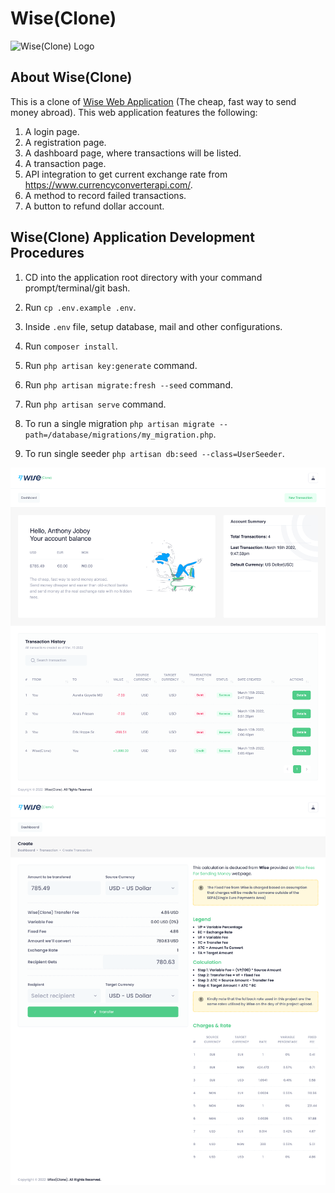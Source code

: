 # Wise(Clone)

<img alt="Wise(Clone) Logo" src="https://wise.com/public-resources/assets/logos/wise/brand_logo_inverse.svg">

## About Wise(Clone)

This is a clone of [Wise Web Application](https://www.wise.com) (The cheap, fast way to send money abroad). This web application features the following:

1. A login page.
2. A registration page.
3. A dashboard page, where transactions will be listed.
4. A transaction page. 
5. API integration to get current exchange rate from https://www.currencyconverterapi.com/. 
6. A method to record failed transactions.
7. A button to refund dollar account.

## Wise(Clone) Application Development Procedures

1. CD into the application root directory with your command prompt/terminal/git bash.

2. Run `cp .env.example .env`.

3. Inside `.env` file, setup database, mail and other configurations.

4. Run `composer install`.

5. Run `php artisan key:generate` command.

6. Run `php artisan migrate:fresh --seed` command.

7. Run `php artisan serve` command.

8. To run a single migration `php artisan migrate --path=/database/migrations/my_migration.php`.

9. To run single seeder `php artisan db:seed --class=UserSeeder`.


![Screenshot 1](images/screen-1.png)
![Screenshot 2](images/screen-2.png)
